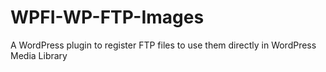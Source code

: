 # WPFI-WP-FTP-Images
A WordPress plugin to register FTP files to use them directly in WordPress Media Library
